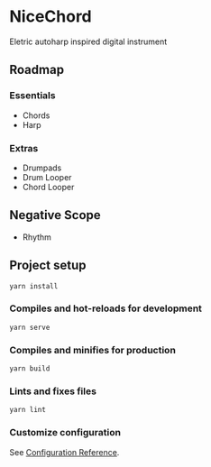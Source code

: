 # NiceChord

Eletric autoharp inspired digital instrument

## Roadmap

### Essentials

  - Chords
  - Harp
  
### Extras

  - Drumpads
  - Drum Looper 
  - Chord Looper

## Negative Scope

  - Rhythm

## Project setup
```
yarn install
```

### Compiles and hot-reloads for development
```
yarn serve
```

### Compiles and minifies for production
```
yarn build
```

### Lints and fixes files
```
yarn lint
```

### Customize configuration
See [Configuration Reference](https://cli.vuejs.org/config/).

